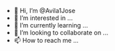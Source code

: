 - 👋 Hi, I’m @Avila1Jose
- 👀 I’m interested in ...
- 🌱 I’m currently learning ...
- 💞️ I’m looking to collaborate on ...
- 📫 How to reach me ...

<!---
Avila1Jose/Avila1Jose is a ✨ special ✨ repository because its `README.md` (this file) appears on your GitHub profile.
You can click the Preview link to take a look at your changes.
--->
